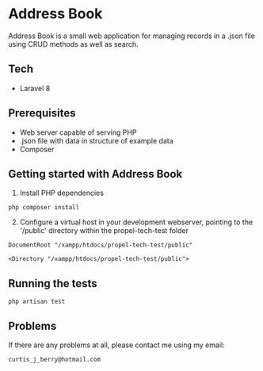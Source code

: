 # Address Book

Address Book is a small web application for managing records in a .json file using CRUD methods as well as search.

## Tech

- Laravel 8

## Prerequisites

- Web server capable of serving PHP
- .json file with data in structure of example data
- Composer

## Getting started with Address Book

1. Install PHP dependencies
```
php composer install
```
2. Configure a virtual host in your development webserver, pointing to the '/public' directory within the propel-tech-test folder
```
DocumentRoot "/xampp/htdocs/propel-tech-test/public"
```
```
<Directory "/xampp/htdocs/propel-tech-test/public">
```

## Running the tests

```
php artisan test
```

## Problems

If there are any problems at all, please contact me using my email:
```
curtis_j_berry@hotmail.com
```






